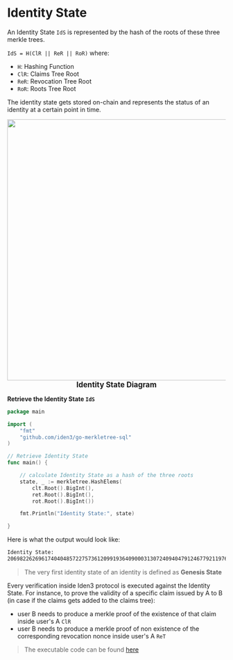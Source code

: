 # Identity State

An Identity State `IdS` is represented by the hash of the roots of these three merkle trees. 

`IdS = H(ClR || ReR || RoR)` where:

- `H`: Hashing Function
- `ClR`: Claims Tree Root
- `ReR`: Revocation Tree Root
- `RoR`: Roots Tree Root

The identity state gets stored on-chain and represents the status of an identity at a certain point in time.

<div align="center">
<img src= "../../../imgs/identity-state-diagram.png" align="center" width="600"/>
<div align="center"><span style="font-size: 17px;"><b> Identity State Diagram </b></div>
</div>

**Retrieve the Identity State `IdS`**

```go
package main

import (
    "fmt"
    "github.com/iden3/go-merkletree-sql"
)

// Retrieve Identity State
func main() {

    // calculate Identity State as a hash of the three roots
    state, _ := merkletree.HashElems(
        clt.Root().BigInt(),
        ret.Root().BigInt(),
        rot.Root().BigInt())

    fmt.Println("Identity State:", state)

}
```

Here is what the output would look like: 

```bash
Identity State: 
20698226269617404048572275736120991936409000313072409404791246779211976957795
```

> The very first identity state of an identity is defined as **Genesis State**

Every verification inside Iden3 protocol is executed against the Identity State. For instance, to prove the validity of a specific claim issued by A to B (in case if the claims gets added to the claims tree):

- user B needs to produce a merkle proof of the existence of that claim inside user's A `ClR`
- user B needs to produce a merkle proof of non existence of the corresponding revocation nonce inside user's A `ReT`

> The executable code can be found [here](https://github.com/0xPolygonID/tutorial-examples/blob/main/issuer-protocol/main.go#L112)
